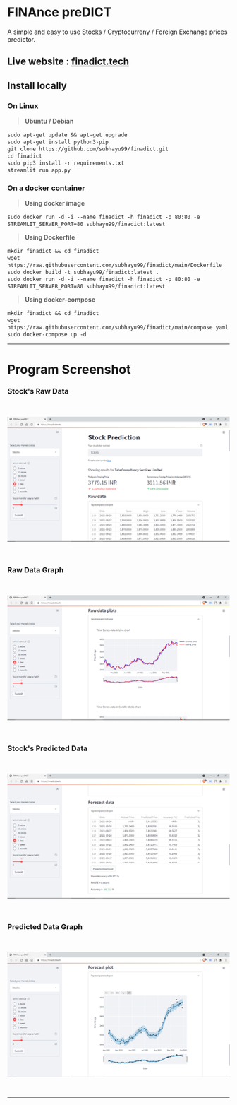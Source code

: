 # FINAnce preDICT

A simple and easy to use Stocks / Cryptocurreny / Foreign Exchange prices predictor.

## Live website : [finadict.tech](https://finadict.tech/)


## Install locally

### On Linux 

> **Ubuntu / Debian**

```shell
sudo apt-get update && apt-get upgrade
sudo apt-get install python3-pip
git clone https://github.com/subhayu99/finadict.git
cd finadict
sudo pip3 install -r requirements.txt
streamlit run app.py
```

### On a docker container

> **Using docker image**

```shell
sudo docker run -d -i --name finadict -h finadict -p 80:80 -e STREAMLIT_SERVER_PORT=80 subhayu99/finadict:latest
```

> **Using Dockerfile**

```shell
mkdir finadict && cd finadict
wget https://raw.githubusercontent.com/subhayu99/finadict/main/Dockerfile
sudo docker build -t subhayu99/finadict:latest .
sudo docker run -d -i --name finadict -h finadict -p 80:80 -e STREAMLIT_SERVER_PORT=80 subhayu99/finadict:latest
```

> **Using docker-compose**

```shell
mkdir finadict && cd finadict
wget https://raw.githubusercontent.com/subhayu99/finadict/main/compose.yaml
sudo docker-compose up -d
```

---

# Program Screenshot

### Stock's Raw Data
<br>
<p align="center"><img src="Screenshot/1.png" align="center" alt="screenshot"></p>
<br>

### Raw Data Graph
<br>
<p align="center"><img src="Screenshot/2.png" align="center" alt="screenshot"></p>
<br>

### Stock's Predicted Data
<br>
<p align="center"><img src="Screenshot/3.png" align="center" alt="screenshot"></p>
<br>

### Predicted Data Graph
<br>
<p align="center"><img src="Screenshot/4.png" align="center" alt="screenshot"></p>
<br>

---

